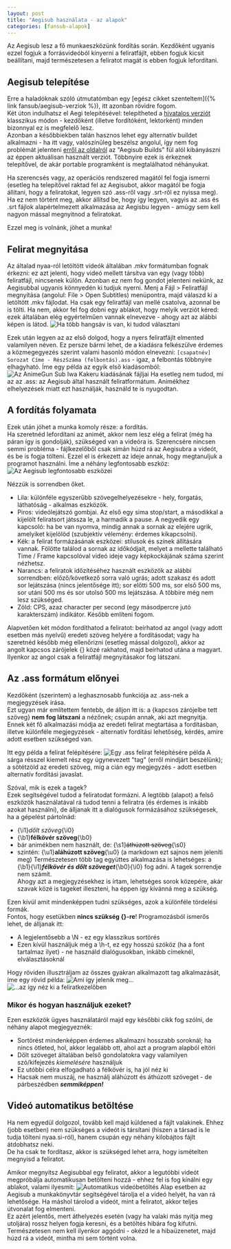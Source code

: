 ```yaml
---
layout: post
title: "Aegisub használata - az alapok"
categories: [fansub-alapok]
---
```

Az Aegisub lesz a fő munkaeszközünk fordítás során. Kezdőként ugyanis ezzel fogjuk a forrásvideóból kinyerni a feliratfájlt, ebben fogjuk kicsit beállítani, majd természetesen a feliratot magát is ebben fogjuk lefordítani.

## Aegisub telepítése
Erre a haladóknak szóló útmutatómban egy [egész cikket szenteltem]({% link fansub/aegisub-verziok %}), itt azonban rövidre fogom.  
Két úton indulhatsz el Aegi telepítésével: telepítheted a [hivatalos verziót](https://aegisub.org/) klasszikus módon - kezdőként (illetve fordítóként, lektorként) minden bizonnyal ez is megfelelő lesz.  
Azonban a későbbiekben talán hasznos lehet egy alternatív buildet alkalmazni - ha itt vagy, valószínűleg beszélsz angolul, így nem fog problémát jelenteni [erről az oldalról](https://www.goodjobmedia.com/fansubbing/) az "Aegisub Builds" fül alól
kibányászni az éppen aktuálisan használt verziót. Többnyire ezek is érkeznek telepítővel, de akár portable programként is megtalálhatod néhányukat.

Ha szerencsés vagy, az operációs rendszered magától fel fogja ismerni (esetleg ha telepítővel raktad fel az Aegisubot, akkor magától be fogja állítani, hogy a feliratokat, legyen szó .ass-ről vagy .srt-ről ez nyissa meg).  
Ha ez nem történt meg, akkor állítsd be, hogy így legyen, vagyis az .ass és .srt fájlok alapértelmezett alkalmazása az Aegisbu legyen - amúgy sem kell nagyon mással megnyitnod a feliratokat.

Ezzel meg is volnánk, jöhet a munka!


## Felirat megnyitása

Az általad nyaa-ról letöltött videók általában .mkv formátumban fognak érkezni: ez azt jelenti, hogy videó mellett társítva van egy (vagy több) feliratfájl, nincsenek külön.
Azonban ez nem fog gondot jelenteni nekünk, az Aegisubbal ugyanis könnyedén ki tudjuk nyerni. Menj a Fájl > Feliratfájl megnyítása (angolul: File > Open Subtitles) menüpontra, majd válaszd ki a letöltött .mkv fájlodat.
Ha csak egy feliratfájl van mellé csatolva, azonnal be is tölti. Ha nem, akkor fel fog dobni egy ablakot, hogy melyik verziót kéred: ezek általában elég egyértelműen vannak elnevezve - ahogy azt az alábbi képen is látod.
![Ha több hangsáv is van, ki tudod választani](https://files.catbox.moe/5f09uk.webp)

Ezek után legyen az az első dolgod, hogy a nyers feliratfájlt elmented valamilyen néven. Ez persze bármi lehet, de a kiadásra felkészülve érdemes a közmegegyezés szerint valami hasonló módon elnevezni:
`[csapatnév] Sorozat Címe - RészSzáma (felbontás).ass` - igaz, a felbontás többnyire elhagyható. Íme egy példa az egyik első kiadásomból:
![Az AnimeGun Sub Iwa Kakeru kiadásának fájljai](https://files.catbox.moe/ltvpgb.png)
Ha esetleg nem tudod, mi az az .ass: az Aegisub által használt feliratformátum. Animékhez elhelyezések miatt ezt használják, használd te is nyugodtan.

## A fordítás folyamata

Ezek után jöhet a munka komoly része: a fordítás.  
Ha szeretnéd lefordítani az animét, akkor nem lesz elég a felirat (még ha páran így is gondolják), szükséged van a videóra is.
Szerencsére nincsen semmi probléma - fájlkezelőből csak simán húzd rá az Aegisubra a videót, és be is fogja tölteni. Ezzel el is érkezett az ideje annak, hogy megtanuljuk a programot használni. Íme a néhány legfontosabb eszköz:
![Az Aegisub legfontosabb eszközei](https://files.catbox.moe/end9c3.webp)

Nézzük is sorrendben őket.
- Lila: különféle egyszerűbb szövegelhelyezésekre - hely, forgatás, láthatóság - alkalmas eszközök.
- Piros: videólejátszó gombjai. Az első egy sima stop/start, a másodikkal a kijelölt feliratsort játssza le, a harmadik a pause.
  A negyedik egy kapcsoló: ha be van nyomva, mindig annak a sornak az elejére ugrik, amelyiket kijelölöd (szubjektív vélemény: érdemes kikapcsolni).
- Kék: a felirat formázásának eszközei: stílusok és színek állítására vannak. Fölötte találod a sornak az időkódjait, melyet a mellette található Time / Frame kapcsolóval videó ideje vagy képkockájának száma szerint nézhetsz.
- Narancs: a feliratok időzítéséhez használt eszközök az alábbi sorrendben: előző/következő sorra való ugrás; adott szakasz és adott sor lejátszása (nincs jelentősége itt);
  sor előtti 500 ms, sor első 500 ms, sor utáni 500 ms és sor utolsó 500 ms lejátszása. A többire még nem lesz szükséged.
- Zöld: CPS, azaz character per second (egy másodpercre jutó karakterszám) indikátor. Később említeni fogom.

Alapvetően két módon fordíthatod a feliratot: beírhatod az angol (vagy adott esetben más nyelvű) eredeti szöveg helyére a fordításodat;
vagy ha szeretnéd később még ellenőrizni (esetleg mással dolgozol), akkor az angolt kapcsos zárójelek {} közé rakhatod, majd beírhatod utána a magyart. Ilyenkor az angol csak a feliratfájl megnyitásakor fog látszani.


## Az .ass formátum előnyei

Kezdőként (szerintem) a leghasznosabb funkciója az .ass-nek a megjegyzések írása.  
Ezt ugyan már említettem fentebb, de álljon itt is: a {kapcsos zárójelbe tett szöveg} **nem fog látszani** a nézőnek; csupán annak, aki azt megnyitja.  
Ennek két fő alkalmazási módja az eredeti felirat megtartása a fordításban, illetve különféle megjegyzések - alternatív fordítási lehetőség, kérdés, amire adott esetben szükséged van.

Itt egy példa a felirat felépítésére:
![Egy .ass felirat felépítésére példa](https://files.catbox.moe/b0qtiy.png)
A sárga résszel kiemelt rész egy úgynevezett "tag" (erről mindjárt beszélünk); a sötétzöld az eredeti szöveg, míg a cián egy megjegyzés - adott esetben alternatív fordítási javaslat.

Szóval, mik is ezek a tagek?  
Ezek segítségével tudod a feliratodat formázni. A legtöbb (alapot) a felső eszközök használatával rá tudod tenni a feliratra (és érdemes is inkább azokat használni), de álljanak itt a dialógusok formázásához szükségesek, ha a gépelést pártolnád:
- {\i1}*dőlt szöveg*{\i0}
- {\b1}**félkövér szöveg**{\b0}
- bár animékben nem használt, de: {\s1}~~áthúzott szöveg~~{\s0}
- szintén: {\u1}__aláhúzott szöveg__{\u0} (a markdown ezt sajnos nem jeleníti meg)
Természetesen több tag együttes alkalmazása is lehetséges: a {\b1}{\i1}***félkövér és dőlt szöveget***{\b0}{\i0} fog adni. A tagek sorrendje nem számít.  
Ahogy azt a megjegyzésekhez is írtam, lehetséges sorok közepére, akár szavak közé is tageket illeszteni, ha éppen így kívánná meg a szükség.

Ezen kívül amit mindenképpen tudni szükséges, azok a különféle tördelési formák.  
Fontos, hogy esetükben **nincs szükség {}-re**! Programozásból ismerős lehet, de álljanak itt:
- A legjelentősebb a \N - ez egy klasszikus sortörés
- Ezen kívül használjuk még a \h-t, ez egy hosszú szóköz (ha a font tartalmaz ilyet) - ne használd dialógusokban, inkább címeknél, elválasztásoknál

Hogy röviden illusztráljam az összes gyakran alkalmazott tag alkalmazását, íme egy rövid példa:
![Ami így jelenik meg...](https://files.catbox.moe/omypui.png)
![...az így néz ki a feliratkezelőben](https://files.catbox.moe/33k5x3.png)

### Mikor és hogyan használjuk ezeket?
Ezen eszközök ügyes használatáról majd egy későbbi cikk fog szólni, de néhány alapot megjegyeznék:
- Sortörést mindenképpen érdemes alkalmazni hosszabb soroknál; ha nincs ötleted, hol, akkor legalább ott, ahol azt a program alapból eltöri
- Dőlt szöveget általában belső gondolatokra vagy valamilyen szó/kifejezés *kiemelésére* használjuk
- Ez utóbbi célra elfogadható a félkövér is, ha jól néz ki
- Hacsak nem muszáj, ne használj aláhúzott és áthúzott szöveget - de párbeszédben ***semmiképpen!***


## Videó automatikus betöltése

Ha nem egyedül dolgozol, tovább kell majd küldened a fájlt valakinek. Ehhez (jobb esetben) nem szükséges a videót is társítani (hiszen a társad is le tudja tölteni nyaa.si-ról), hanem csupán egy néhány kilobájtos fájlt átdobhatsz neki.  
De ha csak te fordítasz, akkor is szükséged lehet arra, hogy ismételten megnyisd a feliratot.

Amikor megnyitsz Aegisubbal egy feliratot, akkor a legutóbbi videót megpróbálja automatikusan betölteni hozzá - ehhez fel is fog kínálni egy ablakot, valami ilyesmit:
![Automatikus videóbetöltés](https://files.catbox.moe/paln0k.png)
Alap esetben az Aegisub a munkakönyvtár segítségével tárolja el a videó helyét, ha van rá lehetősége. Ha máshol tárolod a videót, mint a feliratot, akkor teljes útvonalat fog elmenteni.  
Ez azért jelentős, mert áthelyezés esetén (vagy ha valaki más nyitja meg utoljára) rossz helyen fogja keresni, és a betöltés hibára fog kifutni.
Természetesen nem kell ilyenkor aggódni - okézd le a hibaüzenetet, majd húzd rá a videót, mintha mi sem történt volna.